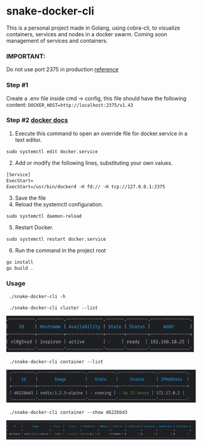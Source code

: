 # snake-docker-cli
This is a personal project made in Golang, using cobra-cli, to visualize containers, services and nodes in a docker swarm. Coming soon management of services and containers.
### IMPORTANT:
Do not use port 2375 in production [reference](https://www.speedguide.net/port.php?port=2375)


### Step #1
Create a .env file inside cmd -> config, this file should have the following content:
`DOCKER_HOST=http://localhost:2375/v1.43`

### Step #2 [docker docs](https://docs.docker.com/engine/daemon/remote-access/#configuring-remote-access-with-systemd-unit-file)
1. Execute this command to open an override file for docker.service in a text editor.
```
sudo systemctl edit docker.service
```
2. Add or modify the following lines, substituting your own values.
```
[Service]
ExecStart=
ExecStart=/usr/bin/dockerd -H fd:// -H tcp://127.0.0.1:2375
```
3. Save the file
4. Reload the systemctl configuration.
```
sudo systemctl daemon-reload
```
5. Restart Docker.
```
sudo systemctl restart docker.service
```
6. Run the command in the project root
```
go install
go build .
```
### Usage
```
 ./snake-docker-cli -h
```
```
 ./snake-docker-cli cluster --list
```
![Cluster](./img/cluster.png "Cluster")
```
 ./snake-docker-cli container --list
```
![List Containers](./img/list.png "List containers")

```
 ./snake-docker-cli container --show d622bbd3
```
![Show Container](./img/show.png "Show container")
